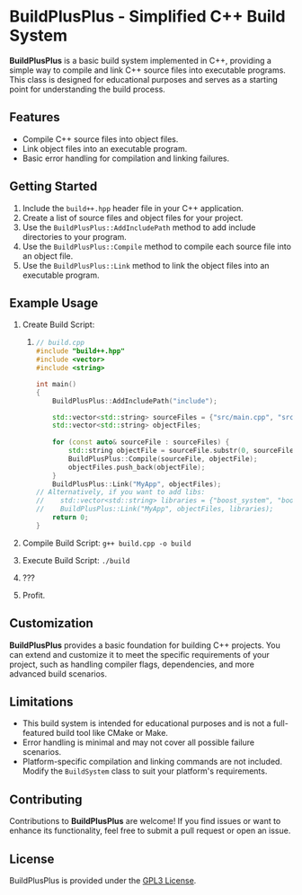 # BuildPlusPlus - Simplified C++ Build System
**BuildPlusPlus** is a basic build system implemented in C++, providing a simple way to compile and link C++ source files into executable programs. This class is designed for educational purposes and serves as a starting point for understanding the build process.

## Features

- Compile C++ source files into object files.
- Link object files into an executable program.
- Basic error handling for compilation and linking failures.

## Getting Started

1. Include the `build++.hpp` header file in your C++ application.
2. Create a list of source files and object files for your project.
3. Use the `BuildPlusPlus::AddIncludePath` method to add include directories to your program.
4. Use the `BuildPlusPlus::Compile` method to compile each source file into an object file.
5. Use the `BuildPlusPlus::Link` method to link the object files into an executable program.

## Example Usage

1. Create Build Script:

   1. ```cpp
      // build.cpp
      #include "build++.hpp"
      #include <vector>
      #include <string>
      
      int main()
      {
          BuildPlusPlus::AddIncludePath("include");
      
          std::vector<std::string> sourceFiles = {"src/main.cpp", "src/foo.cpp", "src/bar.cpp"};
          std::vector<std::string> objectFiles;
          
          for (const auto& sourceFile : sourceFiles) {
              std::string objectFile = sourceFile.substr(0, sourceFile.rfind('.')) + ".o";
              BuildPlusPlus::Compile(sourceFile, objectFile);
              objectFiles.push_back(objectFile);
          }
          BuildPlusPlus::Link("MyApp", objectFiles);
      // Alternatively, if you want to add libs:
      //    std::vector<std::string> libraries = {"boost_system", "boost_thread"};
      //    BuildPlusPlus::Link("MyApp", objectFiles, libraries);
          return 0;
      }
      ```

2. Compile Build Script: `g++ build.cpp -o build`

3. Execute Build Script: `./build`

4. ???

5. Profit. 

## Customization

**BuildPlusPlus** provides a basic foundation for building C++ projects. You can extend and customize it to meet the specific requirements of your project, such as handling compiler flags, dependencies, and more advanced build scenarios.

## Limitations

- This build system is intended for educational purposes and is not a full-featured build tool like CMake or Make.
- Error handling is minimal and may not cover all possible failure scenarios.
- Platform-specific compilation and linking commands are not included. Modify the `BuildSystem` class to suit your platform's requirements.

## Contributing

Contributions to **BuildPlusPlus** are welcome! If you find issues or want to enhance its functionality, feel free to submit a pull request or open an issue.

## License

BuildPlusPlus is provided under the [GPL3 License](LICENSE).
